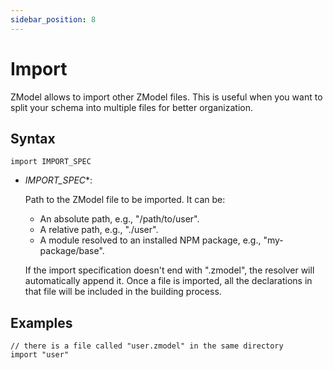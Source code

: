 ```yaml
---
sidebar_position: 8
---
```


# Import

ZModel allows to import other ZModel files. This is useful when you want to split your schema into multiple files for better organization.

## Syntax

```zmodel
import IMPORT_SPEC
```

- *IMPORT_SPEC**: 

    Path to the ZModel file to be imported. It can be:
    
    - An absolute path, e.g., "/path/to/user".
    - A relative path, e.g., "./user".
    - A module resolved to an installed NPM package, e.g., "my-package/base".

    If the import specification doesn't end with ".zmodel", the resolver will automatically append it. Once a file is imported, all the declarations in that file will be included in the building process.

## Examples

```zmodel
// there is a file called "user.zmodel" in the same directory
import "user"
```
